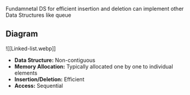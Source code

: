 Fundamnetal DS
for efficient insertion and deletion
can implement other Data Structures like queue
## Diagram

![[Linked-list.webp]]

- ****Data Structure:**** Non-contiguous
- ****Memory Allocation:**** Typically allocated one by one to individual elements
- ****Insertion/Deletion:**** Efficient
- ****Access:**** Sequential


